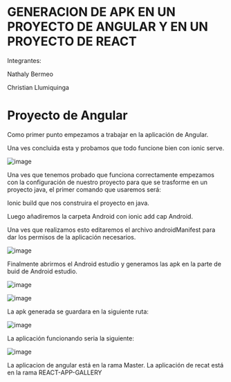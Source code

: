 # GENERACION DE APK EN UN PROYECTO DE ANGULAR Y EN UN PROYECTO DE REACT

Integrantes:

Nathaly Bermeo

Christian Llumiquinga

# Proyecto de Angular

Como primer punto empezamos a trabajar en la aplicación de Angular.

Una ves concluida esta y probamos que todo funcione bien con ionic serve.

![image](https://user-images.githubusercontent.com/56648687/147866013-ff293af6-2a4f-4110-a9dd-66ac9e65069b.png)

 
Una ves que tenemos probado que funciona correctamente empezamos con la configuración de nuestro proyecto para que se trasforme en un proyecto java, el primer comando que usaremos será:

Ionic build que nos construira el proyecto en java.

Luego añadiremos la carpeta Android con ionic add cap Android.

Una ves que realizamos esto editaremos el archivo androidManifest para dar los permisos de la aplicación necesarios.

![image](https://user-images.githubusercontent.com/56648687/147866014-2018e45f-d4d2-4325-9ac4-2e95575092fb.png)


 
Finalmente abrirmos el Android estudio y generamos las apk en la parte de buid de Android estudio.

![image](https://user-images.githubusercontent.com/56648687/147866024-0bc3a59a-1445-48aa-b589-29c3f2435496.png)

![image](https://user-images.githubusercontent.com/66235614/147896633-114677f1-e22f-4b96-a6b4-efe6524c1171.png)

 
La apk generada se guardara en la siguiente ruta:

![image](https://user-images.githubusercontent.com/56648687/147866028-8e59cb2a-a501-4e69-a8c0-7d09b674f438.png)

 
La aplicación funcionando seria la siguiente:

![image](https://user-images.githubusercontent.com/66235614/147896619-3b907944-d588-4bdd-aae3-39806b4c0734.png)




La aplicacion de angular está en la rama Master.
La aplicación de recat está en la rama REACT-APP-GALLERY



